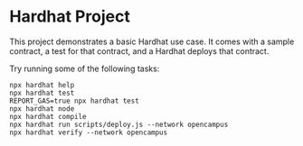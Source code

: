 # Hardhat Project

This project demonstrates a basic Hardhat use case. It comes with a sample contract, a test for that contract, and a Hardhat deploys that contract.

Try running some of the following tasks:

```shell
npx hardhat help
npx hardhat test
REPORT_GAS=true npx hardhat test
npx hardhat node
npx hardhat compile
npx hardhat run scripts/deploy.js --network opencampus
npx hardhat verify --network opencampus
```